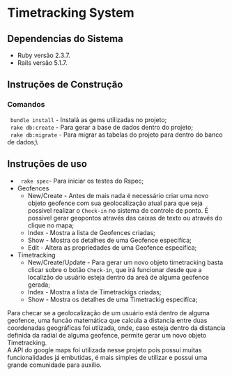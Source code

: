 # Timetracking System

## Dependencias do Sistema
* Ruby versão 2.3.7.
* Rails versão 5.1.7.
## Instruções de Construção
### Comandos
` bundle install` - Instalá as gems utilizadas no projeto;\
` rake db:create` - Para gerar a base de dados dentro do projeto;\
` rake db:migrate` - Para migrar as tabelas do projeto para dentro do banco de dados;\
## Instruções de uso
* ` rake spec`- Para iniciar os testes do Rspec;
* Geofences
  * New/Create - Antes de mais nada é necessário criar uma novo objeto geofence com sua geolocalização atual para que seja possível realizar o `Check-in` no sistema de controle de ponto. É possível gerar geopontos através das caixas de texto ou através do clique no mapa;
  * Index - Mostra a lista de Geofences criadas;
  * Show - Mostra os detalhes de uma Geofence especifíca;
  * Edit - Altera as propriedades de uma Geofence especifíca;
* Timetracking
  * New/Create/Update - Para gerar um novo objeto timetracking basta clicar sobre o botão `Check-in`, que irá funcionar desde que a localizão do usuário esteja dentro da areá de alguma geofence gerada;
  * Index - Mostra a lista de Timetrackigs criadas;
  * Show - Mostra os detalhes de uma Timetrackig especifíca;

Para checar se a geolocalização de um usuário está dentro de alguma geofence, uma funcão matemática que calcula a distancia entre duas coordenadas geográficas foi utlizada, onde, caso esteja dentro da distancia definida da radial de alguma geofence, permite gerar um novo objeto Timetracking.\
A API do google maps foi utilizada nesse projeto pois possuí muitas funcionalidades já embutidas, é mais simples de utilizar e possui uma grande comunidade para auxílio.
